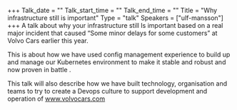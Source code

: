 +++
Talk_date = ""
Talk_start_time = ""
Talk_end_time = ""
Title = "Why infrastructure still is important"
Type = "talk"
Speakers = ["ulf-mansson"]
+++
A talk about why your infrastructure still Is important based on a real major incident that caused “Some minor delays for some customers” at Volvo Cars earlier this year.

This is about how we have used config management experience to build up and manage our Kubernetes environment to make it stable and robust and now proven in battle .

This talk will also describe how we have built technology, organisation and teams to try to create a Devops culture to support development and operation of www.volvocars.com
